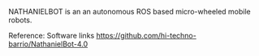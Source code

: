  NATHANIELBOT
is an an autonomous ROS based  micro-wheeled mobile robots.



Reference:
Software links https://github.com/hi-techno-barrio/NathanielBot-4.0
